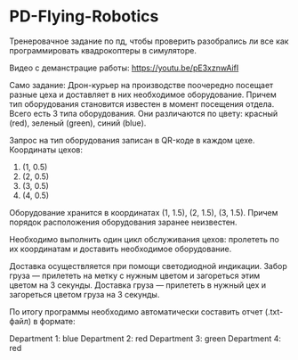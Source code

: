 # PD-Flying-Robotics
Тренеровачное задание по пд, чтобы проверить разобрались ли все как программировать квадрокоптеры в симуляторе.


Видео с деманстрацие работы: https://youtu.be/pE3xznwAifI

Само задание:
Дрон-курьер на производстве поочередно посещает разные цеха и доставляет в них необходимое оборудование. Причем тип оборудования становится известен в момент посещения отдела. Всего есть 3 типа оборудования. Они различаются по цвету: красный (red), зеленый (green), синий (blue).

Запрос на тип оборудования записан в QR-коде в каждом цехе. Координаты цехов:

1) (1, 0.5)
2) (2, 0.5)
3) (3, 0.5)
4) (4, 0.5)


Оборудование хранится в координатах (1, 1.5), (2, 1.5), (3, 1.5). Причем порядок расположения оборудования заранее неизвестен.

Необходимо выполнить один цикл обслуживания цехов: пролететь по их координатам и доставить необходимое оборудование.

Доставка осуществляется при помощи светодиодной индикации. Забор груза — прилететь на метку с нужным цветом и загореться этим цветом на 3 секунды. Доставка груза — прилететь в нужный цех и загореться цветом груза на 3 секунды.

По итогу программы необходимо автоматически составить отчет (.txt-файл) в формате:

Department 1: blue
Department 2: red
Department 3: green
Department 4: red

